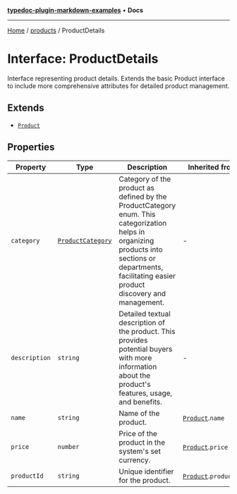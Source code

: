 [**typedoc-plugin-markdown-examples**](../../README.md) • **Docs**

***

[Home](../../README.md) / [products](../README.md) / ProductDetails

# Interface: ProductDetails

Interface representing product details.
Extends the basic Product interface to include more comprehensive attributes for detailed product management.

## Extends

- [`Product`](Product.md)

## Properties

| Property | Type | Description | Inherited from | Defined in |
| ------ | ------ | ------ | ------ | ------ |
| `category` | [`ProductCategory`](../enumerations/ProductCategory.md) | Category of the product as defined by the ProductCategory enum. This categorization helps in organizing products into sections or departments, facilitating easier product discovery and management. | - | products.ts:54 |
| `description` | `string` | Detailed textual description of the product. This provides potential buyers with more information about the product's features, usage, and benefits. | - | products.ts:48 |
| `name` | `string` | Name of the product. | [`Product`](Product.md).`name` | products.ts:16 |
| `price` | `number` | Price of the product in the system's set currency. | [`Product`](Product.md).`price` | products.ts:18 |
| `productId` | `string` | Unique identifier for the product. | [`Product`](Product.md).`productId` | products.ts:14 |
